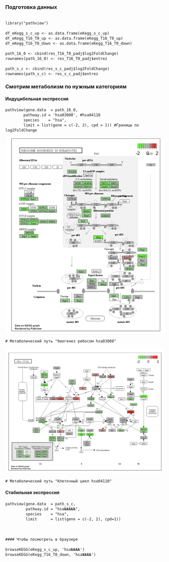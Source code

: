 ### Подготовка данных
```

library("pathview")

df_eKegg_s_c_up <- as.data.frame(eKegg_s_c_up)
df_eKegg_T16_T0_up <- as.data.frame(eKegg_T16_T0_up)
df_eKegg_T16_T0_down <- as.data.frame(eKegg_T16_T0_down)

path_16_0 <- cbind(res_T16_T0_padj$log2FoldChange)
rownames(path_16_0) <- res_T16_T0_padj$entrez

path_s_c <- cbind(res_s_c_padj$log2FoldChange)
rownames(path_s_c) <- res_s_c_padj$entrez
```
### Смотрим метаболизм по нужным категориям
#### Индуцибельная экспрессия
```
pathview(gene.data  = path_16_0,
        pathway.id = 'hsa03008', #hsa04110
        species    = "hsa",
        limit = list(gene = c(-2, 2), cpd = 1)) #Границы по log2FoldChange
```
![метаболизм](images/pic22.png)
```
# Метаболический путь "биогенез рибосом hsa03008"
```
![метаболизм](images/pic23.png)
```
# Метаболический путь "Клеточный цикл hsa04110"
```
#### Стабильная экспрессия
```
pathview(gene.data  = path_s_c,
         pathway.id = "hsa№№№№№",
         species    = "hsa",
         limit      = list(gene = c(-2, 2), cpd=1))



#### Чтобы посмотреть в браузере

browseKEGG(eKegg_s_c_up, 'hsa№№№№')
browseKEGG(eKegg_T16_T0_down, 'hsa№№№№')
```
